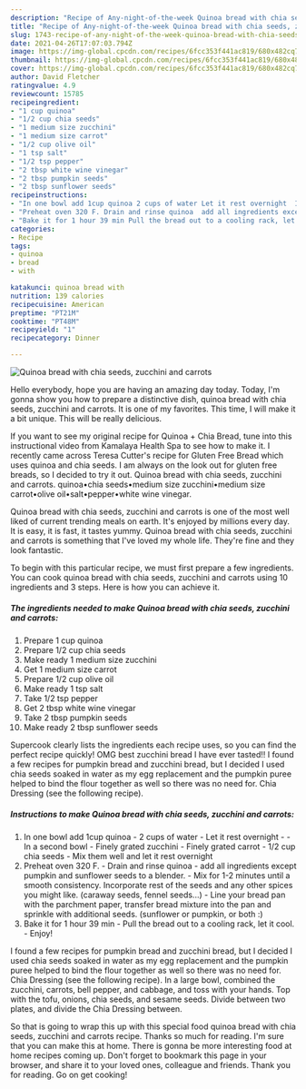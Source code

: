 ```yaml
---
description: "Recipe of Any-night-of-the-week Quinoa bread with chia seeds, zucchini and carrots"
title: "Recipe of Any-night-of-the-week Quinoa bread with chia seeds, zucchini and carrots"
slug: 1743-recipe-of-any-night-of-the-week-quinoa-bread-with-chia-seeds-zucchini-and-carrots
date: 2021-04-26T17:07:03.794Z
image: https://img-global.cpcdn.com/recipes/6fcc353f441ac819/680x482cq70/quinoa-bread-with-chia-seeds-zucchini-and-carrots-recipe-main-photo.jpg
thumbnail: https://img-global.cpcdn.com/recipes/6fcc353f441ac819/680x482cq70/quinoa-bread-with-chia-seeds-zucchini-and-carrots-recipe-main-photo.jpg
cover: https://img-global.cpcdn.com/recipes/6fcc353f441ac819/680x482cq70/quinoa-bread-with-chia-seeds-zucchini-and-carrots-recipe-main-photo.jpg
author: David Fletcher
ratingvalue: 4.9
reviewcount: 15785
recipeingredient:
- "1 cup quinoa"
- "1/2 cup chia seeds"
- "1 medium size zucchini"
- "1 medium size carrot"
- "1/2 cup olive oil"
- "1 tsp salt"
- "1/2 tsp pepper"
- "2 tbsp white wine vinegar"
- "2 tbsp pumpkin seeds"
- "2 tbsp sunflower seeds"
recipeinstructions:
- "In one bowl add 1cup quinoa 2 cups of water Let it rest overnight  In a second bowl Finely grated zucchini Finely grated carrot 1/2 cup chia seeds Mix them well and let it rest overnight"
- "Preheat oven 320 F. Drain and rinse quinoa  add all ingredients except pumpkin and sunflower seeds to a blender.  Mix for 1-2 minutes until a smooth consistency. Incorporate rest of the seeds and any other spices you might like. (caraway seeds, fennel seeds...) Line your bread pan with the parchment paper, transfer bread mixture into the pan and sprinkle with additional seeds. (sunflower or pumpkin, or both :)"
- "Bake it for 1 hour 39 min Pull the bread out to a cooling rack, let it cool. Enjoy!"
categories:
- Recipe
tags:
- quinoa
- bread
- with

katakunci: quinoa bread with 
nutrition: 139 calories
recipecuisine: American
preptime: "PT21M"
cooktime: "PT48M"
recipeyield: "1"
recipecategory: Dinner

---
```



![Quinoa bread with chia seeds, zucchini and carrots](https://img-global.cpcdn.com/recipes/6fcc353f441ac819/680x482cq70/quinoa-bread-with-chia-seeds-zucchini-and-carrots-recipe-main-photo.jpg)

Hello everybody, hope you are having an amazing day today. Today, I'm gonna show you how to prepare a distinctive dish, quinoa bread with chia seeds, zucchini and carrots. It is one of my favorites. This time, I will make it a bit unique. This will be really delicious.

If you want to see my original recipe for Quinoa + Chia Bread, tune into this instructional video from Kamalaya Health Spa to see how to make it. I recently came across Teresa Cutter&#39;s recipe for Gluten Free Bread which uses quinoa and chia seeds. I am always on the look out for gluten free breads, so I decided to try it out. Quinoa bread with chia seeds, zucchini and carrots. quinoa•chia seeds•medium size zucchini•medium size carrot•olive oil•salt•pepper•white wine vinegar.

Quinoa bread with chia seeds, zucchini and carrots is one of the most well liked of current trending meals on earth. It's enjoyed by millions every day. It is easy, it is fast, it tastes yummy. Quinoa bread with chia seeds, zucchini and carrots is something that I've loved my whole life. They're fine and they look fantastic.


To begin with this particular recipe, we must first prepare a few ingredients. You can cook quinoa bread with chia seeds, zucchini and carrots using 10 ingredients and 3 steps. Here is how you can achieve it.

<!--inarticleads1-->

##### The ingredients needed to make Quinoa bread with chia seeds, zucchini and carrots:

1. Prepare 1 cup quinoa
1. Prepare 1/2 cup chia seeds
1. Make ready 1 medium size zucchini
1. Get 1 medium size carrot
1. Prepare 1/2 cup olive oil
1. Make ready 1 tsp salt
1. Take 1/2 tsp pepper
1. Get 2 tbsp white wine vinegar
1. Take 2 tbsp pumpkin seeds
1. Make ready 2 tbsp sunflower seeds


Supercook clearly lists the ingredients each recipe uses, so you can find the perfect recipe quickly! OMG best zucchini bread I have ever tasted!! I found a few recipes for pumpkin bread and zucchini bread, but I decided I used chia seeds soaked in water as my egg replacement and the pumpkin puree helped to bind the flour together as well so there was no need for. Chia Dressing (see the following recipe). 

<!--inarticleads2-->

##### Instructions to make Quinoa bread with chia seeds, zucchini and carrots:

1. In one bowl add 1cup quinoa - 2 cups of water - Let it rest overnight -  - In a second bowl - Finely grated zucchini - Finely grated carrot - 1/2 cup chia seeds - Mix them well and let it rest overnight
1. Preheat oven 320 F. - Drain and rinse quinoa  - add all ingredients except pumpkin and sunflower seeds to a blender.  - Mix for 1-2 minutes until a smooth consistency. Incorporate rest of the seeds and any other spices you might like. (caraway seeds, fennel seeds...) - Line your bread pan with the parchment paper, transfer bread mixture into the pan and sprinkle with additional seeds. (sunflower or pumpkin, or both :)
1. Bake it for 1 hour 39 min - Pull the bread out to a cooling rack, let it cool. - Enjoy!


I found a few recipes for pumpkin bread and zucchini bread, but I decided I used chia seeds soaked in water as my egg replacement and the pumpkin puree helped to bind the flour together as well so there was no need for. Chia Dressing (see the following recipe). In a large bowl, combined the zucchini, carrots, bell pepper, and cabbage, and toss with your hands. Top with the tofu, onions, chia seeds, and sesame seeds. Divide between two plates, and divide the Chia Dressing between. 

So that is going to wrap this up with this special food quinoa bread with chia seeds, zucchini and carrots recipe. Thanks so much for reading. I'm sure that you can make this at home. There is gonna be more interesting food at home recipes coming up. Don't forget to bookmark this page in your browser, and share it to your loved ones, colleague and friends. Thank you for reading. Go on get cooking!
